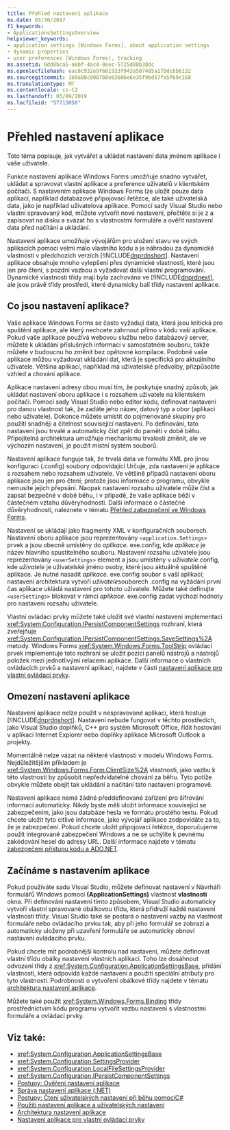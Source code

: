 ```yaml
---
title: Přehled nastavení aplikace
ms.date: 03/30/2017
f1_keywords:
- ApplicationsSettingsOverview
helpviewer_keywords:
- application settings [Windows Forms], about application settings
- dynamic properties
- user preferences [Windows Forms], tracking
ms.assetid: 0dd8bca5-a6bf-4ac4-8eec-5725d08b38dc
ms.openlocfilehash: eac8c932e9f661933f943a507485a170dc6b6132
ms.sourcegitcommit: 160a88c8087b0e63606e6e35f9bd57fa5f69c168
ms.translationtype: MT
ms.contentlocale: cs-CZ
ms.lasthandoff: 03/09/2019
ms.locfileid: "57713056"
---
```

# <a name="application-settings-overview"></a>Přehled nastavení aplikace
Toto téma popisuje, jak vytvářet a ukládat nastavení data jménem aplikace i vaše uživatele.  
  
 Funkce nastavení aplikace Windows Forms umožňuje snadno vytvářet, ukládat a spravovat vlastní aplikace a preference uživatelů v klientském počítači. S nastavením aplikace Windows Forms lze uložit pouze data aplikací, například databázové připojovací řetězce, ale také uživatelská data, jako je například uživatelova aplikace. Pomocí sady Visual Studio nebo vlastní spravovaný kód, můžete vytvořit nové nastavení, přečtěte si je z a zapisovat na disku a svázat ho s vlastnostmi formuláře a ověřit nastavení data před načítání a ukládání.  
  
 Nastavení aplikace umožňuje vývojářům pro uložení stavu ve svých aplikacích pomocí velmi málo vlastního kódu a je náhradou za dynamické vlastnosti v předchozích verzích [!INCLUDE[dnprdnshort](../../../../includes/dnprdnshort-md.md)]. Nastavení aplikace obsahuje mnoho vylepšení přes dynamické vlastnosti, které jsou jen pro čtení, s pozdní vazbou a vyžadovat další vlastní programování. Dynamické vlastnosti třídy mají byla zachována ve [!INCLUDE[dnprdnext](../../../../includes/dnprdnext-md.md)], ale jsou právě třídy prostředí, které dynamicky balí třídy nastavení aplikace.  
  
## <a name="what-are-application-settings"></a>Co jsou nastavení aplikace?  
 Vaše aplikace Windows Forms se často vyžadují data, která jsou kritická pro spuštění aplikace, ale který nechcete zahrnout přímo v kódu vaší aplikace. Pokud vaše aplikace používá webovou službu nebo databázový server, můžete k ukládání příslušných informací v samostatném souboru, takže můžete v budoucnu ho změnit bez opětovné kompilace. Podobně vaše aplikace můžou vyžadovat ukládání dat, která je specifická pro aktuálního uživatele. Většina aplikací, například má uživatelské předvolby, přizpůsobte vzhled a chování aplikace.  
  
 Aplikace nastavení adresy obou musí tím, že poskytuje snadný způsob, jak ukládat nastavení oboru aplikace i s rozsahem uživatele na klientském počítači. Pomocí sady Visual Studio nebo editor kódu, definovat nastavení pro danou vlastnost tak, že zadáte jeho název, datový typ a obor (aplikaci nebo uživatele). Dokonce můžete umístit do pojmenované skupiny pro použití snadněji a čitelnost související nastavení. Po definování, tato nastavení jsou trvalé a automaticky číst zpět do paměti v době běhu. Připojitelná architektura umožňuje mechanismu trvalosti změnit, ale ve výchozím nastavení, je použít místní systém souborů.  
  
 Nastavení aplikace funguje tak, že trvalá data ve formátu XML pro jinou konfiguraci (.config) soubory odpovídající Určuje, zda nastavení je aplikace s rozsahem nebo rozsahem uživatele. Ve většině případů nastavení oboru aplikace jsou jen pro čtení; protože jsou informace o programu, obvykle nemusíte jejich přepsání. Naopak nastavení rozsahu uživatele může číst a zapsat bezpečné v době běhu, i v případě, že vaše aplikace běží v částečném vztahu důvěryhodnosti. Další informace o částečné důvěryhodnosti, naleznete v tématu [Přehled zabezpečení ve Windows Forms](../security-in-windows-forms-overview.md).  
  
 Nastavení se ukládají jako fragmenty XML v konfiguračních souborech. Nastavení oboru aplikace jsou reprezentovány `<application.Settings>` prvek a jsou obecně umístěny do *aplikace*. exe.config, kde *aplikace* je název hlavního spustitelného souboru. Nastavení rozsahu uživatele jsou reprezentovány `<userSettings>` element a jsou umístěny v *uživatele*.config, kde *uživatele* je uživatelské jméno osoby, které jsou aktuálně spuštěné aplikace. Je nutné nasadit *aplikace*. exe.config soubor s vaší aplikací; nastavení architektura vytvoří *uživatele*souborech .config na vyžádání první čas aplikace ukládá nastavení pro tohoto uživatele. Můžete také definujte `<userSettings>` blokovat v rámci *aplikace*. exe.config zadat výchozí hodnoty pro nastavení rozsahu uživatele.  
  
 Vlastní ovládací prvky můžete také uložit své vlastní nastavení implementací <xref:System.Configuration.IPersistComponentSettings> rozhraní, která zveřejňuje <xref:System.Configuration.IPersistComponentSettings.SaveSettings%2A> metody. Windows Forms <xref:System.Windows.Forms.ToolStrip> ovládací prvek implementuje toto rozhraní se uložit pozici panelů nástrojů a nástrojů položek mezi jednotlivými relacemi aplikace. Další informace o vlastních ovládacích prvků a nastavení aplikací, najdete v části [nastavení aplikace pro vlastní ovládací prvky](application-settings-for-custom-controls.md).  
  
## <a name="limitations-of-application-settings"></a>Omezení nastavení aplikace  
 Nastavení aplikace nelze použít v nespravované aplikaci, která hostuje [!INCLUDE[dnprdnshort](../../../../includes/dnprdnshort-md.md)]. Nastavení nebude fungovat v těchto prostředích, jako Visual Studio doplňků, C++ pro systém Microsoft Office, řídit hostování v aplikaci Internet Explorer nebo doplňky aplikace Microsoft Outlook a projekty.  
  
 Momentálně nelze vázat na některé vlastnosti v modelu Windows Forms. Nejdůležitějším příkladem je <xref:System.Windows.Forms.Form.ClientSize%2A> vlastnosti, jako vazbu k této vlastnosti by způsobit nepředvídatelné chování za běhu. Tyto potíže obvykle můžete obejít tak ukládání a načítání tato nastavení programově.  
  
 Nastavení aplikace nemá žádné předdefinované zařízení pro šifrování informací automaticky. Nikdy byste měli uložit informace související se zabezpečením, jako jsou databáze hesla ve formátu prostého textu. Pokud chcete uložit tyto citlivé informace, jako vývojář aplikace zodpovídáte za to, že je zabezpečení. Pokud chcete uložit připojovací řetězce, doporučujeme použít integrované zabezpečení Windows a ne se uchýlíte k pevnému zakódování hesel do adresy URL. Další informace najdete v tématu [zabezpečení přístupu kódu a ADO.NET](../../data/adonet/code-access-security.md).  
  
## <a name="getting-started-with-application-settings"></a>Začínáme s nastavením aplikace  
 Pokud používáte sadu Visual Studio, můžete definovat nastavení v Návrháři formulářů Windows pomocí **(ApplicationSettings)** vlastnost **vlastnosti** okna. Při definování nastavení tímto způsobem, Visual Studio automaticky vytvoří vlastní spravované obálkovou třídu, která přidruží každé nastavení vlastnosti třídy. Visual Studio také se postará o nastavení vazby na vlastnost formuláře nebo ovládacího prvku tak, aby při jeho formulář se zobrazí a automaticky uloženy při uzavření formuláře se automaticky obnoví nastavení ovládacího prvku.  
  
 Pokud chcete mít podrobnější kontrolu nad nastavení, můžete definovat vlastní třídu obálky nastavení vlastních aplikací. Toho lze dosáhnout odvození třídy z <xref:System.Configuration.ApplicationSettingsBase>, přidání vlastnosti, která odpovídá každé nastavení a použití speciální atributy pro tyto vlastnosti. Podrobnosti o vytvoření obálkové třídy najdete v tématu [architektura nastavení aplikace](application-settings-architecture.md).  
  
 Můžete také použít <xref:System.Windows.Forms.Binding> třídy prostřednictvím kódu programu vytvořit vazbu nastavení s vlastnostmi formuláře a ovládací prvky.  
  
## <a name="see-also"></a>Viz také:
- <xref:System.Configuration.ApplicationSettingsBase>
- <xref:System.Configuration.SettingsProvider>
- <xref:System.Configuration.LocalFileSettingsProvider>
- <xref:System.Configuration.IPersistComponentSettings>
- [Postupy: Ověření nastavení aplikace](how-to-validate-application-settings.md)
- [Správa nastavení aplikace (.NET)](/visualstudio/ide/managing-application-settings-dotnet)
- [Postupy: Čtení uživatelských nastavení při běhu pomocíC#](how-to-read-settings-at-run-time-with-csharp.md)
- [Použití nastavení aplikace a uživatelských nastavení](using-application-settings-and-user-settings.md)
- [Architektura nastavení aplikace](application-settings-architecture.md)
- [Nastavení aplikace pro vlastní ovládací prvky](application-settings-for-custom-controls.md)
